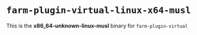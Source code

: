 # `farm-plugin-virtual-linux-x64-musl`

This is the **x86_64-unknown-linux-musl** binary for `farm-plugin-virtual`
